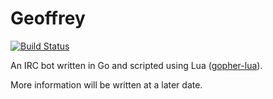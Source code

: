 # Geoffrey
[![Build Status](https://travis-ci.org/jriddick/geoffrey.svg?branch=master)](https://travis-ci.org/jriddick/geoffrey)

An IRC bot written in Go and scripted using Lua ([gopher-lua][lua]).

More information will be written at a later date.


[lua]: https://github.com/yuin/gopher-lua